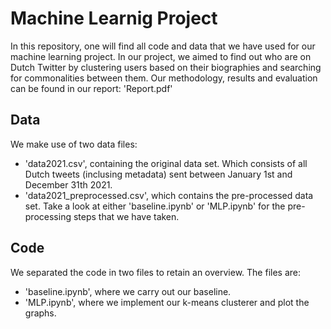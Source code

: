 # Machine Learnig Project
In this repository, one will find all code and data that we have used for our machine learning project.
In our project, we aimed to find out who are on Dutch Twitter by clustering users based on their biographies and searching for commonalities between them.
Our methodology, results and evaluation can be found in our report: 'Report.pdf'

## Data
We make use of two data files:
- 'data2021.csv', containing the original data set. Which consists of all Dutch tweets (inclusing metadata) sent between January 1st and December 31th 2021.
- 'data2021_preprocessed.csv', which contains the pre-processed data set. Take a look at either 'baseline.ipynb' or 'MLP.ipynb' for the pre-processing steps that we have taken.

## Code
We separated the code in two files to retain an overview. The files are:
- 'baseline.ipynb', where we carry out our baseline.
- 'MLP.ipynb', where we implement our k-means clusterer and plot the graphs.

